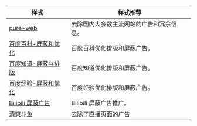 | 样式                                                         | 样式推荐                                 |
| ------------------------------------------------------------ | ---------------------------------------- |
| [pure-web](https://www.runningcheese.com/go/?url=https://userstyles.org/styles/156465) | 去除国内大多数主流网站的广告和冗余信息。 |
| [百度百科-屏蔽和优化](https://www.runningcheese.com/go/?url=https://userstyles.org/styles/130739) | 百度百科优化排版和屏蔽广告。             |
| [百度知道-屏蔽与排版](https://www.runningcheese.com/go/?url=https://userstyles.org/styles/130901) | 百度知道优化排版和屏蔽广告。             |
| [百度经验-屏蔽和优化](https://www.runningcheese.com/go/?url=https://userstyles.org/styles/132605) | 百度经验优化排版和屏蔽广告。             |
| [Bilibili 屏蔽广告](https://www.runningcheese.com/go/?url=https://userstyles.org/styles/144506) | Bilibili 屏蔽广告推广。                  |
| [清爽斗鱼](https://www.runningcheese.com/go/?url=https://userstyles.org/styles/132037) | 去除了直播页面的广告                     |
